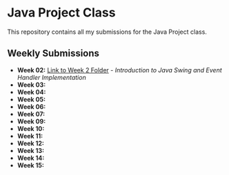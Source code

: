 # Java Project Class

This repository contains all my submissions for the Java Project class.

## Weekly Submissions

-   **Week 02:** [Link to Week 2 Folder](./week02) - *Introduction to Java Swing and Event Handler Implementation*
-   **Week 03:**
-   **Week 04:**
-   **Week 05:**
-   **Week 06:**
-   **Week 07:**
-   **Week 09:**
-   **Week 10:**
-   **Week 11:**
-   **Week 12:**
-   **Week 13:**
-   **Week 14:**
-   **Week 15:**
